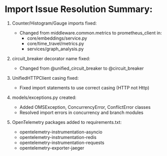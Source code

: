 Import Issue Resolution Summary:
================================

1. Counter/Histogram/Gauge imports fixed:
   - Changed from middleware.common.metrics to prometheus_client in:
     - core/embeddings/service.py
     - core/time_travel/metrics.py
     - services/graph_analysis.py

2. circuit_breaker decorator name fixed:
   - Changed from @unified_circuit_breaker to @circuit_breaker

3. UnifiedHTTPClient casing fixed:
   - Fixed import statements to use correct casing (HTTP not Http)

4. models/exceptions.py created:
   - Added OMSException, ConcurrencyError, ConflictError classes
   - Resolved import errors in concurrency and branch modules

5. OpenTelemetry packages added to requirements.txt:
   - opentelemetry-instrumentation-asyncio
   - opentelemetry-instrumentation-redis
   - opentelemetry-instrumentation-requests
   - opentelemetry-exporter-jaeger
